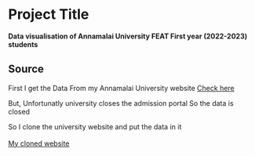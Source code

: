 
# Project Title

<b>Data visualisation of Annamalai University FEAT First year (2022-2023) students</b>



## Source
 First I get the Data From my Annamalai University website <a href="http://htmlpreview.github.com/https://github.com/Rajadurai2/Data-Visualisation/blob/main/login.html"> Check here </a>
 
 But, Unfortunatly university closes the admission portal So the data is closed

 So I clone the university website and put the data in it <br><br>
 <a href="https://htmlpreview.github.io/?https://github.com/Rajadurai2/Data-Visualisation/blob/main/login.html"> My cloned website </a>
 
